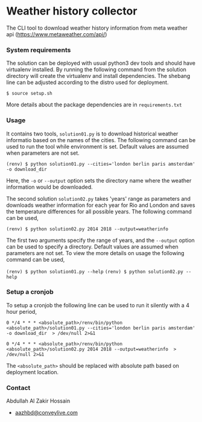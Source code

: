 # Weather history collector

The CLI tool to download weather history information from meta weather api (https://www.metaweather.com/api/)


### System requirements

The solution can be deployed with usual python3 dev tools and should have virtualenv installed. By running the following command from the solution directory will create the virtualenv and install dependencies. The shebang line can be adjusted according to the distro used for deployment.

```$ source setup.sh```

More details about the package dependencies are in ```requirements.txt```


### Usage

It contains two tools, ```solution01.py``` is to download historical weather informatio based on the names of the cities. The following command can be used to run the tool while environment is set. Default values are assumed when parameters are not set.

```(renv) $ python solution01.py --cities='london berlin paris amsterdam' -o download_dir```

Here, the ```-o``` or ```--output``` option sets the directory name where the weather information would be downloaded.


The second solution ```solution02.py``` takes 'years' range as parameters and downloads weather information for each year for Rio and London and saves the temperature differences for all possible years. The following command can be used,

```(renv) $ python solution02.py 2014 2018 --output=weatherinfo```

The first two arguments specify the range of years, and the ```--output``` option can be used to specify a directory. Default values are assumed when parameters are not set. To view the more details on usage the following command can be used,

```(renv) $ python solution01.py --help```
```(renv) $ python solution02.py --help```

### Setup a cronjob

To setup a cronjob the following line can be used to run it silently with a 4 hour period,

```0 */4 * * * <absolute_path>/renv/bin/python <absolute_path>/solution01.py --cities='london berlin paris amsterdam' -o download_dir  > /dev/null 2>&1```

```0 */4 * * * <absolute_path>/renv/bin/python <absolute_path>/solution02.py 2014 2018 --output=weatherinfo  > /dev/null 2>&1```

The ```<absolute_path>``` should be replaced with absolute path based on deployment location.

### Contact

Abdullah Al Zakir Hossain

- aazhbd@conveylive.com


